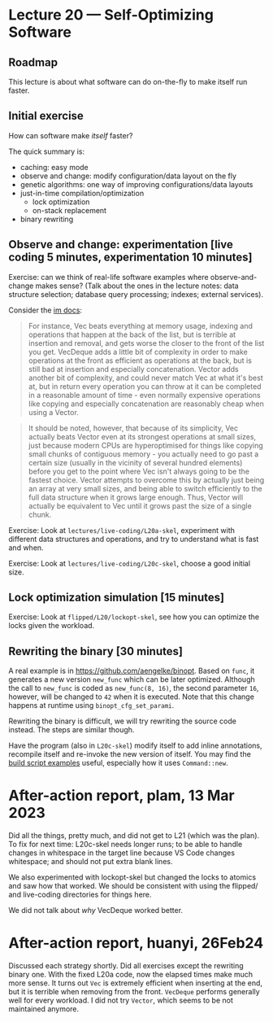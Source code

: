 # Lecture 20 — Self-Optimizing Software

## Roadmap

This lecture is about what software can do on-the-fly to make itself run faster.

## Initial exercise

How can software make *itself* faster?

The quick summary is:
* caching: easy mode
* observe and change: modify configuration/data layout on the fly
* genetic algorithms: one way of improving configurations/data layouts
* just-in-time compilation/optimization
  * lock optimization
  * on-stack replacement
* binary rewriting

## Observe and change: experimentation [live coding 5 minutes, experimentation 10 minutes]

Exercise: can we think of real-life software examples where observe-and-change
makes sense? (Talk about the ones in the lecture notes: data structure
selection; database query processing; indexes; external services).

Consider the [im docs](https://docs.rs/im/15.1.0/im/index.html):

> For instance, Vec beats everything at memory usage, indexing and operations
> that happen at the back of the list, but is terrible at insertion and removal,
> and gets worse the closer to the front of the list you get. VecDeque adds a
> little bit of complexity in order to make operations at the front as efficient
> as operations at the back, but is still bad at insertion and especially
> concatenation. Vector adds another bit of complexity, and could never match
> Vec at what it's best at, but in return every operation you can throw at it
> can be completed in a reasonable amount of time - even normally expensive
> operations like copying and especially concatenation are reasonably cheap when
> using a Vector.

> It should be noted, however, that because of its simplicity, Vec actually
> beats Vector even at its strongest operations at small sizes, just because
> modern CPUs are hyperoptimised for things like copying small chunks of
> contiguous memory - you actually need to go past a certain size (usually in
> the vicinity of several hundred elements) before you get to the point where
> Vec isn't always going to be the fastest choice. Vector attempts to overcome
> this by actually just being an array at very small sizes, and being able to
> switch efficiently to the full data structure when it grows large enough.
> Thus, Vector will actually be equivalent to Vec until it grows past the size
> of a single chunk.

Exercise: Look at `lectures/live-coding/L20a-skel`, experiment with different
data structures and operations, and try to understand what is fast and when.

Exercise: Look at `lectures/live-coding/L20c-skel`, choose a good initial size.

## Lock optimization simulation [15 minutes]

Exercise: Look at `flipped/L20/lockopt-skel`, see how you can optimize the locks
given the workload.

## Rewriting the binary [30 minutes]

A real example is in https://github.com/aengelke/binopt. Based on `func`, it
generates a new version `new_func` which can be later optimized. Although the
call to `new_func` is coded as `new_func(8, 16)`, the second parameter `16`,
however, will be changed to `42` when it is executed. Note that this change
happens at runtime using `binopt_cfg_set_parami`.

Rewriting the binary is difficult, we will try rewriting the source code
instead. The steps are similar though.

Have the program (also in `L20c-skel`) modify itself to add inline annotations,
recompile itself and re-invoke the new version of itself. You may find the
[build script
examples](https://doc.rust-lang.org/cargo/reference/build-script-examples.html)
useful, especially how it uses `Command::new`.

# After-action report, plam, 13 Mar 2023

Did all the things, pretty much, and did not get to L21 (which was the plan). To
fix for next time: L20c-skel needs longer runs; to be able to handle changes in
whitespace in the target line because VS Code changes whitespace; and should not
put extra blank lines.

We also experimented with lockopt-skel but changed the locks to atomics and saw
how that worked. We should be consistent with using the flipped/ and live-coding
directories for things here.

We did not talk about *why* VecDeque worked better.

# After-action report, huanyi, 26Feb24

Discussed each strategy shortly. Did all exercises except the rewriting binary
one. With the fixed L20a code, now the elapsed times make much more sense. It
turns out `Vec` is extremely efficient when inserting at the end, but it is
terrible when removing from the front. `VecDeque` performs generally well for
every workload. I did not try `Vector`, which seems to be not maintained
anymore.
